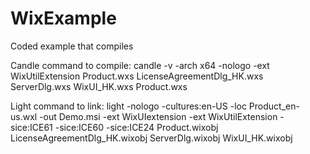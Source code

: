 # WixExample
Coded example that compiles


Candle command to compile:
candle -v -arch x64 -nologo -ext WixUtilExtension Product.wxs LicenseAgreementDlg_HK.wxs ServerDlg.wxs WixUI_HK.wxs Product.wxs

Light command to link:
light -nologo -cultures:en-US -loc Product_en-us.wxl -out Demo.msi -ext WixUIextension -ext WixUtilExtension -sice:ICE61 -sice:ICE60 -sice:ICE24 Product.wixobj LicenseAgreementDlg_HK.wixobj ServerDlg.wixobj WixUI_HK.wixobj
